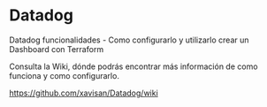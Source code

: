 # Datadog
Datadog funcionalidades - Como configurarlo y utilizarlo crear un Dashboard con Terraform

Consulta la Wiki, dónde podrás encontrar más información de como funciona y como configurarlo.

https://github.com/xavisan/Datadog/wiki
